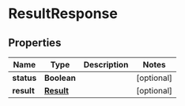

# ResultResponse


## Properties

| Name | Type | Description | Notes |
|------------ | ------------- | ------------- | -------------|
|**status** | **Boolean** |  |  [optional] |
|**result** | [**Result**](Result.md) |  |  [optional] |



